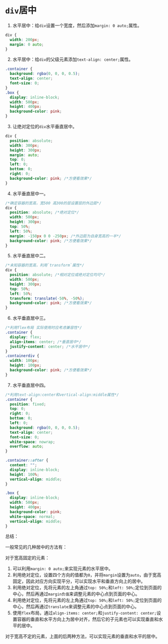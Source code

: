 # `div`居中

1. 水平居中：给`div`设置一个宽度，然后添加`margin: 0 auto;`属性。

```css
div {
  width: 200px;
  margin: 0 auto;
}
```

2. 水平居中：给`div`的父级元素添加`text-align: center;`属性。

```css
.container {
  background: rgba(0, 0, 0, 0.5);
  text-align: center;
  font-size: 0;
}
.box {
  display: inline-block;
  width: 500px;
  height: 400px;
  background-color: pink;
}
```

3. 让绝对定位的`div`水平垂直居中。

```css
div {
  position: absolute;
  width: 300px;
  height: 300px;
  margin: auto;
  top: 0;
  left: 0;
  bottom: 0;
  right: 0;
  background-color: pink; /*方便看效果*/
}
```

4. 水平垂直居中一。

```css
/*确定容器的宽高，宽500 高300的层设置层的外边距*/
div {
  position: absolute; /*绝对定位*/
  width: 500px;
  height: 300px;
  top: 50%;
  left: 50%;
  margin: -150px 0 0 -250px; /*外边距为自身宽高的一半*/
  background-color: pink; /*方便看效果*/
}
```

5. 水平垂直居中二。

```css
/*未知容器的宽高，利用`transform`属性*/
div {
  position: absolute; /*相对定位或绝对定位均可*/
  width: 500px;
  height: 300px;
  top: 50%;
  left: 50%;
  transform: translate(-50%, -50%);
  background-color: pink; /*方便看效果*/
}
```

6. 水平垂直居中三。

```css
/*利用flex布局 实际使用时应考虑兼容性*/
.container {
  display: flex;
  align-items: center; /*垂直居中*/
  justify-content: center; /*水平居中*/
}
.containerdiv {
  width: 100px;
  height: 100px;
  background-color: pink; /*方便看效果*/
}
```

7. 水平垂直居中四。

```css
/*利用text-align:center和vertical-align:middle属性*/
.container {
  position: fixed;
  top: 0;
  right: 0;
  bottom: 0;
  left: 0;
  background: rgba(0, 0, 0, 0.5);
  text-align: center;
  font-size: 0;
  white-space: nowrap;
  overflow: auto;
}

.container::after {
  content: "";
  display: inline-block;
  height: 100%;
  vertical-align: middle;
}

.box {
  display: inline-block;
  width: 500px;
  height: 400px;
  background-color: pink;
  white-space: normal;
  vertical-align: middle;
}
```

总结：

一般常见的几种居中的方法有：

对于宽高固定的元素：

1. 可以利用`margin: 0 auto;`来实现元素的水平居中。
2. 利用绝对定位，设置四个方向的值都为`0`，并将`margin`设置为`auto`，由于宽高固定，因此对应方向实现平分，可以实现水平和垂直方向上的居中。
3. 利用绝对定位，先将元素的左上角通过`top: 50%;`和`left: 50%;`定位到页面的中心，然后再通过`margin负值`来调整元素的中心点到页面的中心。
4. 利用绝对定位，先将元素的左上角通过`top: 50%;`和`left: 50%;`定位到页面的中心，然后再通过`translate`来调整元素的中心点到页面的中心。
5. 使用`flex`布局，通过`align-items: center;`和`justify-content: center;`设置容器的垂直和水平方向上为居中对齐，然后它的子元素也可以实现垂直和水平的居中。

对于宽高不定的元素，上面的后两种方法，可以实现元素的垂直和水平的居中。
